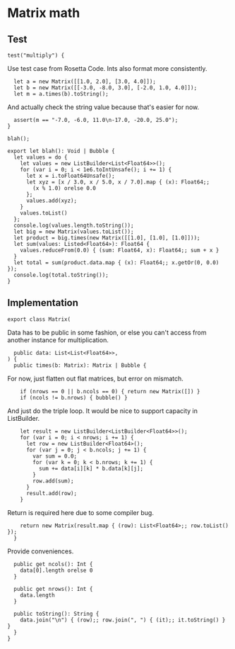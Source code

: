 # Matrix math

## Test

    test("multiply") {

Use test case from Rosetta Code. Ints also format more consistently.

      let a = new Matrix([[1.0, 2.0], [3.0, 4.0]]);
      let b = new Matrix([[-3.0, -8.0, 3.0], [-2.0, 1.0, 4.0]]);
      let m = a.times(b).toString();

And actually check the string value because that's easier for now.

      assert(m == "-7.0, -6.0, 11.0\n-17.0, -20.0, 25.0");
    }

    blah();

    export let blah(): Void | Bubble {
      let values = do {
        let values = new ListBuilder<List<Float64>>();
        for (var i = 0; i < 1e6.toIntUnsafe(); i += 1) {
          let x = i.toFloat64Unsafe();
          let xyz = [x / 3.0, x / 5.0, x / 7.0].map { (x): Float64;;
            (x % 1.0) orelse 0.0
          };
          values.add(xyz);
        }
        values.toList()
      };
      console.log(values.length.toString());
      let big = new Matrix(values.toList());
      let product = big.times(new Matrix([[1.0], [1.0], [1.0]]));
      let sum(values: Listed<Float64>): Float64 {
        values.reduceFrom(0.0) { (sum: Float64, x): Float64;; sum + x }
      }
      let total = sum(product.data.map { (x): Float64;; x.getOr(0, 0.0) });
      console.log(total.toString());
    }

## Implementation

    export class Matrix(

Data has to be public in some fashion, or else you can't access from another
instance for multiplication.

      public data: List<List<Float64>>,
    ) {
      public times(b: Matrix): Matrix | Bubble {

For now, just flatten out flat matrices, but error on mismatch.

        if (nrows == 0 || b.ncols == 0) { return new Matrix([]) }
        if (ncols != b.nrows) { bubble() }

And just do the triple loop. It would be nice to support capacity in
ListBuilder.

        let result = new ListBuilder<ListBuilder<Float64>>();
        for (var i = 0; i < nrows; i += 1) {
          let row = new ListBuilder<Float64>();
          for (var j = 0; j < b.ncols; j += 1) {
            var sum = 0.0;
            for (var k = 0; k < b.nrows; k += 1) {
              sum += data[i][k] * b.data[k][j];
            }
            row.add(sum);
          }
          result.add(row);
        }

Return is required here due to some compiler bug.

        return new Matrix(result.map { (row): List<Float64>;; row.toList() });
      }

Provide conveniences.

      public get ncols(): Int {
        data[0].length orelse 0
      }

      public get nrows(): Int {
        data.length
      }

      public toString(): String {
        data.join("\n") { (row);; row.join(", ") { (it);; it.toString() } }
      }
    }
